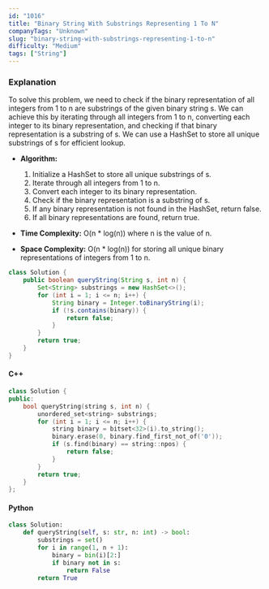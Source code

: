 ```yaml
---
id: "1016"
title: "Binary String With Substrings Representing 1 To N"
companyTags: "Unknown"
slug: "binary-string-with-substrings-representing-1-to-n"
difficulty: "Medium"
tags: ["String"]
---
```


### Explanation
To solve this problem, we need to check if the binary representation of all integers from 1 to n are substrings of the given binary string s. We can achieve this by iterating through all integers from 1 to n, converting each integer to its binary representation, and checking if that binary representation is a substring of s. We can use a HashSet to store all unique substrings of s for efficient lookup.

- **Algorithm:**
  1. Initialize a HashSet to store all unique substrings of s.
  2. Iterate through all integers from 1 to n.
  3. Convert each integer to its binary representation.
  4. Check if the binary representation is a substring of s.
  5. If any binary representation is not found in the HashSet, return false.
  6. If all binary representations are found, return true.

- **Time Complexity:** O(n * log(n)) where n is the value of n.
- **Space Complexity:** O(n * log(n)) for storing all unique binary representations of integers from 1 to n.

```java
class Solution {
    public boolean queryString(String s, int n) {
        Set<String> substrings = new HashSet<>();
        for (int i = 1; i <= n; i++) {
            String binary = Integer.toBinaryString(i);
            if (!s.contains(binary)) {
                return false;
            }
        }
        return true;
    }
}
```

#### C++
```cpp
class Solution {
public:
    bool queryString(string s, int n) {
        unordered_set<string> substrings;
        for (int i = 1; i <= n; i++) {
            string binary = bitset<32>(i).to_string();
            binary.erase(0, binary.find_first_not_of('0'));
            if (s.find(binary) == string::npos) {
                return false;
            }
        }
        return true;
    }
};
```

#### Python
```python
class Solution:
    def queryString(self, s: str, n: int) -> bool:
        substrings = set()
        for i in range(1, n + 1):
            binary = bin(i)[2:]
            if binary not in s:
                return False
        return True
```